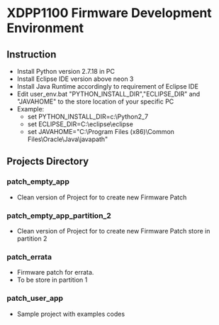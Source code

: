 # XDPP1100 Firmware Development Environment

## Instruction 
- Install Python version 2.7.18 in PC
- Install Eclipse IDE version above neon 3
- Install Java Runtime accordingly to requirement of Eclipse IDE
- Edit user_env.bat "PYTHON_INSTALL_DIR","ECLIPSE_DIR" and "JAVAHOME" to the store location of your specific PC
- Example: 
  - set PYTHON_INSTALL_DIR=c:\Python2_7
  - set ECLIPSE_DIR=C:\eclipse\eclipse
  - set JAVAHOME="C:\Program Files (x86)\Common Files\Oracle\Java\javapath"

## Projects Directory

### patch_empty_app
- Clean version of Project for to create new Firmware Patch

### patch_empty_app_partition_2
- Clean version of Project for to create new Firmware Patch store in partition 2

### patch_errata
- Firmware patch for errata.
- To be store in partition 1

### patch_user_app
- Sample project with examples codes  
